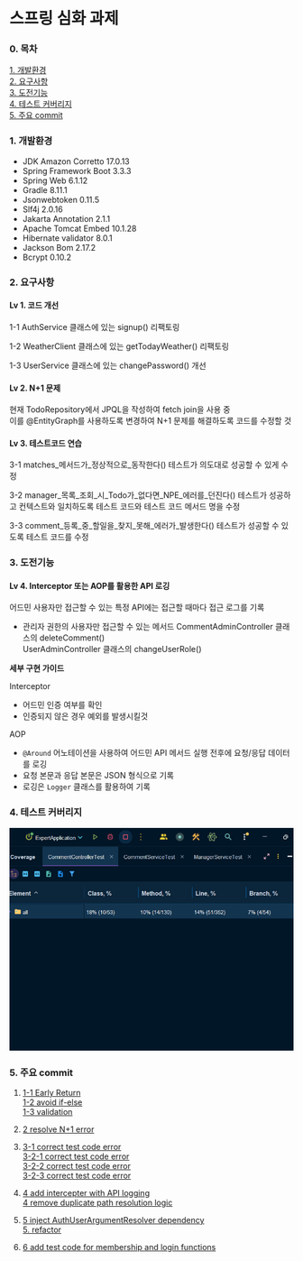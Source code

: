 # 스프링 심화 과제

### 0. 목차

[1. 개발환경](#1-개발환경)<br>
[2. 요구사항](#2-요구사항)<br>
[3. 도전기능](#3-도전기능)<br>
[4. 테스트 커버리지](#4-테스트-커버리지)<br>
[5. 주요 commit](#5-주요-commit)

### 1. 개발환경

+ JDK Amazon Corretto 17.0.13
+ Spring Framework Boot 3.3.3
+ Spring Web 6.1.12
+ Gradle 8.11.1
+ Jsonwebtoken 0.11.5
+ Slf4j 2.0.16
+ Jakarta Annotation 2.1.1
+ Apache Tomcat Embed 10.1.28
+ Hibernate validator 8.0.1
+ Jackson Bom 2.17.2
+ Bcrypt 0.10.2

### 2. 요구사항

#### Lv 1. 코드 개선

1-1 AuthService 클래스에 있는 signup() 리팩토링

1-2 WeatherClient 클래스에 있는 getTodayWeather() 리팩토링

1-3 UserService 클래스에 있는 changePassword() 개선

#### Lv 2. N+1 문제

현재 TodoRepository에서 JPQL을 작성하여 fetch join을 사용 중<br>
이를 @EntityGraph를 사용하도록 변경하여 N+1 문제를 해결하도록 코드를 수정할 것

#### Lv 3. 테스트코드 연습

3-1 matches_메서드가_정상적으로_동작한다() 테스트가 의도대로 성공할 수 있게 수정

3-2 manager_목록_조회_시_Todo가_없다면_NPE_에러를_던진다() 테스트가 성공하고 컨텍스트와 일치하도록 테스트 코드와 테스트 코드 메서드 명을 수정

3-3 comment_등록_중_할일을_찾지_못해_에러가_발생한다() 테스트가 성공할 수 있도록 테스트 코드를 수정

### 3. 도전기능

#### Lv 4. Interceptor 또는 AOP를 활용한 API 로깅

어드민 사용자만 접근할 수 있는 특정 API에는 접근할 때마다 접근 로그를 기록

+ 관리자 권한의 사용자만 접근할 수 있는 메서드
CommentAdminController 클래스의 deleteComment()<br>
UserAdminController 클래스의 changeUserRole()

**세부 구현 가이드**<br>

Interceptor<br>
- 어드민 인증 여부를 확인
- 인증되지 않은 경우 예외를 발생시킬것<br>

AOP<br>

- `@Around` 어노테이션을 사용하여 어드민 API 메서드 실행 전후에 요청/응답 데이터를 로깅
- 요청 본문과 응답 본문은 JSON 형식으로 기록
- 로깅은 `Logger` 클래스를 활용하여 기록

### 4. 테스트 커버리지

![coverage](testCodeCoverage.png)

### 5. 주요 commit

1. [1-1 Early Return](#https://github.com/Hokirby/spring-advanced/commit/50fd80c1a28f7dbdd28d386375e7b303fac6776b)<br>
[1-2 avoid if-else](#https://github.com/Hokirby/spring-advanced/commit/8382c95e1dbe0cdb530df200969a011ea9e896e4)<br>
[1-3 validation](#https://github.com/Hokirby/spring-advanced/commit/3c9297f41ce216be128cee0358de223e3ba287c2)

2. [2 resolve N+1 error](#https://github.com/Hokirby/spring-advanced/commit/4f0aab619d5f7c343eb6138813c37c79128dc827)

3. [3-1 correct test code error](#https://github.com/Hokirby/spring-advanced/commit/3a77522be9cfe867b1bed57d29f7708e1840b0d0)<br>
[3-2-1 correct test code error](#https://github.com/Hokirby/spring-advanced/commit/e1e21751bb86e6297c78f52459fbf7c37b93de14)<br>
[3-2-2 correct test code error](#https://github.com/Hokirby/spring-advanced/commit/1a01607b35107bd3c016cc721938013020dd3345)<br>
[3-2-3 correct test code error](#https://github.com/Hokirby/spring-advanced/commit/3836cfc404c3f65da8f6987c95b1d1dccb5692bf)

4. [4 add intercepter with API logging](#https://github.com/Hokirby/spring-advanced/commit/8509abe9f78ebce08ef5659211a3faaa9c5bc1f0)<br>
[4 remove duplicate path resolution logic](#https://github.com/Hokirby/spring-advanced/commit/c076ea002a9e56e3351bd6581cc327e3ba84c43c)

5. [5 inject AuthUserArgumentResolver dependency](#https://github.com/Hokirby/spring-advanced/commit/a89ad141fc094b67ea0b2d18f1b72d9bdfe3d439)<br>
[5. refactor](#https://github.com/Hokirby/spring-advanced/commit/175b9348c90a75bff50c71aed7e8d6a22146e417)

6. [6 add test code for membership and login functions](#https://github.com/Hokirby/spring-advanced/commit/0169ee20038249646920716f3996c25abdd8f0de)
